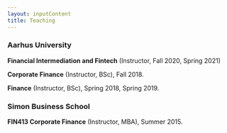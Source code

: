 ```yaml
---
layout: inputContent
title: Teaching
---
```


### Aarhus University
**Financial Intermediation and Fintech** (Instructor, Fall 2020, Spring 2021)

**Corporate Finance** (Instructor, BSc), Fall 2018.

**Finance** (Instructor, BSc), Spring 2018, Spring 2019.

### Simon Business School
**FIN413 Corporate Finance** (Instructor, MBA), Summer 2015.
